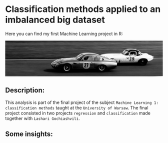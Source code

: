 # Classification methods applied to an imbalanced big dataset

Here you can find my first Machine Learning project in R:

![alt text](https://github.com/lajobu/Machine_learning_R_cars/blob/master/cars.jpeg)

## Description: 

This analysis is part of the final project of the subject `Machine Learning 1: classification methods` taught at the `University of Warsaw`. The final project consisted in two projects `regression` and `classification` made together with `Lashari Gochiashvili`. 

## Some insights:

